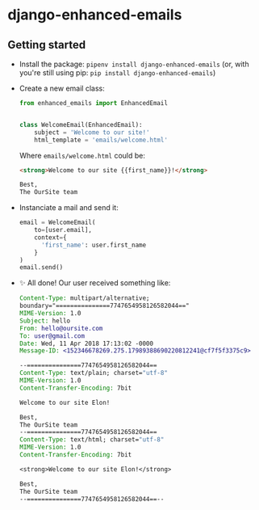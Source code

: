 # django-enhanced-emails

## Getting started

- Install the package: `pipenv install django-enhanced-emails` (or, with you're still using pip: `pip install django-enhanced-emails`)
- Create a new email class:
  ```py
  from enhanced_emails import EnhancedEmail


  class WelcomeEmail(EnhancedEmail):
      subject = 'Welcome to our site!'
      html_template = 'emails/welcome.html'
  ```
  Where `emails/welcome.html` could be:
  ```html
  <strong>Welcome to our site {{first_name}}!</strong>

  Best,
  The OurSite team
  ```

- Instanciate a mail and send it:
  ```py
  email = WelcomeEmail(
      to=[user.email],
      context={
        'first_name': user.first_name
      }
  )
  email.send()
  ```
- ✨ All done! Our user received something like:
  ```email
  Content-Type: multipart/alternative;
  boundary="===============7747654958126582044=="
  MIME-Version: 1.0
  Subject: hello
  From: hello@oursite.com
  To: user@gmail.com
  Date: Wed, 11 Apr 2018 17:13:02 -0000
  Message-ID: <152346678269.275.17989388690220812241@cf7f5f3375c9>

  --===============7747654958126582044==
  Content-Type: text/plain; charset="utf-8"
  MIME-Version: 1.0
  Content-Transfer-Encoding: 7bit

  Welcome to our site Elon!

  Best,
  The OurSite team
  --===============7747654958126582044==
  Content-Type: text/html; charset="utf-8"
  MIME-Version: 1.0
  Content-Transfer-Encoding: 7bit

  <strong>Welcome to our site Elon!</strong>

  Best,
  The OurSite team
  --===============7747654958126582044==--
  ```
